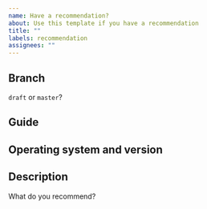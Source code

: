 ```yaml
---
name: Have a recommendation?
about: Use this template if you have a recommendation
title: ""
labels: recommendation
assignees: ""
---
```


## Branch

`draft` or `master`?

## Guide

<!-- Example: How to self-host a hardened strongSwan IKEv2/IPsec VPN server for iOS and macOS -->

## Operating system and version

<!-- Example: macOS Catalina 10.15.7 -->

## Description

What do you recommend?
